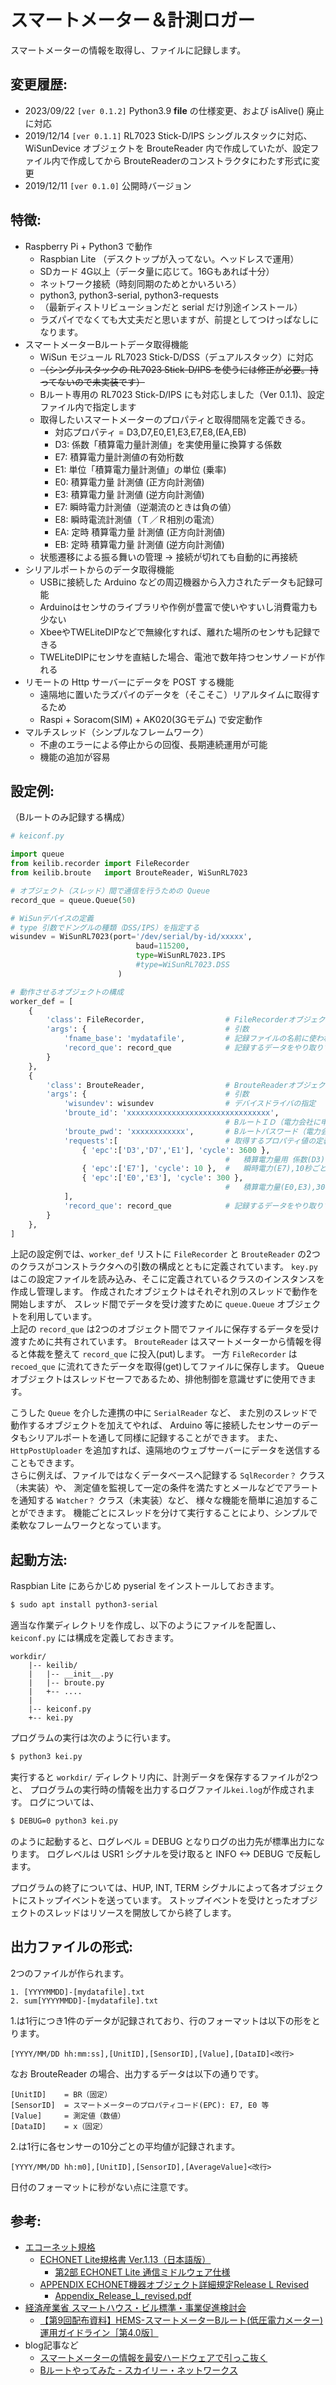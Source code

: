スマートメーター＆計測ロガー
====================

スマートメーターの情報を取得し、ファイルに記録します。

変更履歴:
--------------------
* 2023/09/22 `[ver 0.1.2]` Python3.9 __file__ の仕様変更、および isAlive() 廃止に対応  
* 2019/12/14 `[ver 0.1.1]` RL7023 Stick-D/IPS シングルスタックに対応、WiSunDevice オブジェクトを BrouteReader 内で作成していたが、設定ファイル内で作成してから BrouteReaderのコンストラクタにわたす形式に変更
* 2019/12/11 `[ver 0.1.0]` 公開時バージョン

特徴:
--------------------
- Raspberry Pi + Python3 で動作
  - Raspbian Lite （デスクトップが入ってない。ヘッドレスで運用）
  - SDカード 4G以上（データ量に応じて。16Gもあれば十分）
  - ネットワーク接続（時刻同期のためとかいろいろ）
  - python3, python3-serial, python3-requests
  - （最新ディストリビューションだと serial だけ別途インストール）
  - ラズパイでなくても大丈夫だと思いますが、前提としてつけっぱなしになります。
- スマートメーターBルートデータ取得機能
  - WiSun モジュール RL7023 Stick-D/DSS（デュアルスタック）に対応
  - ~~（シングルスタックの RL7023 Stick-D/IPS を使うには修正が必要。持ってないので未実装です）~~
  - Bルート専用の RL7023 Stick-D/IPS にも対応しました（Ver 0.1.1)、設定ファイル内で指定します
  - 取得したいスマートメーターのプロパティと取得間隔を定義できる。
    * 対応プロパティ = D3,D7,E0,E1,E3,E7,E8,(EA,EB)
    * D3: 係数「積算電力量計測値」を実使用量に換算する係数
    * E7: 積算電力量計測値の有効桁数
    * E1: 単位「積算電力量計測値」の単位 (乗率)
    * E0: 積算電力量 計測値 (正方向計測値)
    * E3: 積算電力量 計測値 (逆方向計測値)
    * E7: 瞬時電力計測値（逆潮流のときは負の値）
    * E8: 瞬時電流計測値（Ｔ／Ｒ相別の電流）
    * EA: 定時 積算電力量 計測値 (正方向計測値)
    * EB: 定時 積算電力量 計測値 (逆方向計測値)
  - 状態遷移による振る舞いの管理 → 接続が切れても自動的に再接続
- シリアルポートからのデータ取得機能
  - USBに接続した Arduino などの周辺機器から入力されたデータも記録可能
  - Arduinoはセンサのライブラリや作例が豊富で使いやすいし消費電力も少ない
  - XbeeやTWELiteDIPなどで無線化すれば、離れた場所のセンサも記録できる
  - TWELiteDIPにセンサを直結した場合、電池で数年持つセンサノードが作れる
- リモートの Http サーバーにデータを POST する機能
  - 遠隔地に置いたラズパイのデータを（そこそこ）リアルタイムに取得するため
  - Raspi + Soracom(SIM) + AK020(3Gモデム) で安定動作
- マルチスレッド（シンプルなフレームワーク）
  - 不慮のエラーによる停止からの回復、長期連続運用が可能
  - 機能の追加が容易

設定例:
--------------------
（Bルートのみ記録する構成）
```python
# keiconf.py

import queue
from keilib.recorder import FileRecorder
from keilib.broute   import BrouteReader, WiSunRL7023

# オブジェクト（スレッド）間で通信を行うための Queue
record_que = queue.Queue(50)

# WiSunデバイスの定義
# type 引数でドングルの種類（DSS/IPS）を指定する
wisundev = WiSunRL7023(port='/dev/serial/by-id/xxxxx',
                            baud=115200,
                            type=WiSunRL7023.IPS
                            #type=WiSunRL7023.DSS
                        )

# 動作させるオブジェクトの構成
worker_def = [
    {
        'class': FileRecorder,                  # FileRecorderオブジェクトを作成
        'args': {                               # 引数
            'fname_base': 'mydatafile',         # 記録ファイルの名前に使われる文字列
            'record_que': record_que            # 記録するデータをやり取りする Queue
        }
    },
    {
        'class': BrouteReader,                  # BrouteReaderオブジェクトを作成
        'args': {                               # 引数
            'wisundev': wisundev                # デバイスドライバの指定
            'broute_id': 'xxxxxxxxxxxxxxxxxxxxxxxxxxxxxxxx',
                                                # BルートＩＤ（電力会社に申請）
            'broute_pwd': 'xxxxxxxxxxxx',       # Bルートパスワード（電力会社に申請）
            'requests':[                        # 取得するプロパティ値の定義
                { 'epc':['D3','D7','E1'], 'cycle': 3600 },
                                                #   積算電力量用 係数(D3),有効桁数(D7),単位(E1),3600秒ごと
                { 'epc':['E7'], 'cycle': 10 },  #   瞬時電力(E7),10秒ごと
                { 'epc':['E0','E3'], 'cycle': 300 },
                                                #   積算電力量(E0,E3),300秒ごと
            ],
            'record_que': record_que            # 記録するデータをやり取りする Queue
        }
    },
]
```
上記の設定例では、`worker_def` リストに `FileRecorder` と `BrouteReader`
の2つのクラスがコンストラクタへの引数の構成とともに定義されています。
`key.py` はこの設定ファイルを読み込み、そこに定義されているクラスのインスタンスを作成し管理します。
作成されたオブジェクトはそれぞれ別のスレッドで動作を開始しますが、
スレッド間でデータを受け渡すために `queue.Queue` オブジェクトを利用しています。  
上記の `record_que` は2つのオブジェクト間でファイルに保存するデータを受け渡すために共有されています。
`BrouteReader` はスマートメーターから情報を得ると体裁を整えて `record_que` に投入(put)します。
一方 `FileRecorder` は `recoed_que` に流れてきたデータを取得(get)してファイルに保存します。
Queue オブジェクトはスレッドセーフであるため、排他制御を意識せずに使用できます。

こうした `Queue` を介した連携の中に `SerialReader` など、
また別のスレッドで動作するオブジェクトを加えてやれば、
Arduino 等に接続したセンサーのデータもシリアルポートを通して同様に記録することができます。
また、`HttpPostUploader` を追加すれば、遠隔地のウェブサーバーにデータを送信することもできます。  
さらに例えば、ファイルではなくデータベースへ記録する `SqlRecorder？` クラス（未実装）や、
測定値を監視して一定の条件を満たすとメールなどでアラートを通知する `Watcher？` クラス（未実装）など、
様々な機能を簡単に追加することができます。
機能ごとにスレッドを分けて実行することにより、シンプルで柔軟なフレームワークとなっています。

起動方法:
--------------------
Raspbian Lite にあらかじめ pyserial をインストールしておきます。
```sh
$ sudo apt install python3-serial
```
適当な作業ディレクトリを作成し、以下のようにファイルを配置し、
`keiconf.py` には構成を定義しておきます。

```text
workdir/
    |-- keilib/
    |   |-- __init__.py
    |   |-- broute.py
    |   +-- ....
    |
    |-- keiconf.py
    +-- kei.py
```

プログラムの実行は次のように行います。
```sh
$ python3 kei.py
```
実行すると `workdir/` ディレクトリ内に、計測データを保存するファイルが2つと、
プログラムの実行時の情報を出力するログファイル`kei.log`が作成されます。
ログについては、

```sh
$ DEBUG=0 python3 kei.py
```
のように起動すると、ログレベル = DEBUG となりログの出力先が標準出力になります。
ログレベルは USR1 シグナルを受け取ると INFO <-> DEBUG で反転します。

プログラムの終了については、HUP, INT, TERM シグナルによって各オブジェクトにストップイベントを送っています。
ストップイベントを受けとったオブジェクトのスレッドはリソースを開放してから終了します。

出力ファイルの形式:
--------------------
2つのファイルが作られます。

```
1. [YYYYMMDD]-[mydatafile].txt
2. sum[YYYYMMDD]-[mydatafile].txt
```
1.は1行につき1件のデータが記録されており、行のフォーマットは以下の形をとります。
```text
[YYYY/MM/DD hh:mm:ss],[UnitID],[SensorID],[Value],[DataID]<改行>
```
なお BrouteReader の場合、出力するデータは以下の通りです。
```
[UnitID]    = BR（固定）
[SensorID]  = スマートメーターのプロパティコード(EPC): E7, E0 等
[Value]     = 測定値（数値）
[DataID]    = x（固定）
```
2.は1行に各センサーの10分ごとの平均値が記録されます。
```
[YYYY/MM/DD hh:m0],[UnitID],[SensorID],[AverageValue]<改行>
```
日付のフォーマットに秒がない点に注意です。

参考:
--------------------
* [エコーネット規格](https://echonet.jp/spec_g/)
  - [ECHONET Lite規格書 Ver.1.13（日本語版）](https://echonet.jp/spec_v113_lite/)
    - [第2部 ECHONET Lite 通信ミドルウェア仕様](https://echonet.jp/wp/wp-content/uploads/pdf/General/Standard/ECHONET_lite_V1_13_jp/ECHONET-Lite_Ver.1.13_02.pdf)
  - [APPENDIX ECHONET機器オブジェクト詳細規定Release L Revised](https://echonet.jp/spec_object_rl_revised/)
    - [Appendix_Release_L_revised.pdf](https://echonet.jp/wp/wp-content/uploads/pdf/General/Standard/Release/Release_L_jp/Appendix_Release_L_revised.pdf)
* [経済産業省 スマートハウス・ビル標準・事業促進検討会](https://www.meti.go.jp/committee/kenkyukai/mono_info_service.html#smart_house)
  - [【第9回配布資料】HEMS-スマートメーターBルート(低圧電力メーター)運用ガイドライン［第4.0版］](https://www.meti.go.jp/committee/kenkyukai/shoujo/smart_house/pdf/009_s03_00.pdf)
* blog記事など
  - [スマートメーターの情報を最安ハードウェアで引っこ抜く](https://qiita.com/rukihena/items/82266ed3a43e4b652adb)
  - [Bルートやってみた - スカイリー・ネットワークス](http://www.skyley.com/products/b-route.html)

